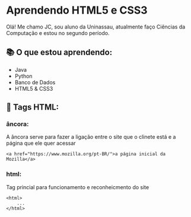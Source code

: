 # Aprendendo HTML5 e CSS3

Olá! Me chamo JC, sou aluno da Uninassau, atualmente faço Ciências da Computação e estou no segundo período.

## 📚 O que estou aprendendo:

- Java
- Python
- Banco de Dados
- HTML5 & CSS3

## 📍 Tags HTML:

### âncora:
A âncora serve para fazer a ligação entre o site que o clinete está e a página que ele quer acessar
```
<a href="https://www.mozilla.org/pt-BR/">a página inicial da Mozilla</a>
```
### html:
Tag princial para funcionamento e reconheicmento do site
```
<html>
    ...
</html>
```
